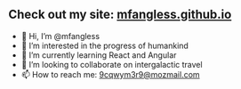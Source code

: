 ## Check out my site: [mfangless.github.io](mfangless.github.io)

- 👋 Hi, I’m @mfangless
- 👀 I’m interested in the progress of humankind
- 🌱 I’m currently learning React and Angular
- 💞️ I’m looking to collaborate on intergalactic travel
- 📫 How to reach me: 9cqwym3r9@mozmail.com
